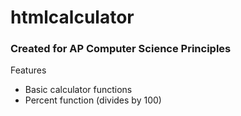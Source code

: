# htmlcalculator

### Created for AP Computer Science Principles


Features
* Basic calculator functions
* Percent function (divides by 100)
